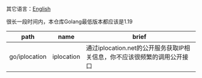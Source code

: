 其它语言：[English](README.md)

很长一段时间内，本仓库Golang最低版本都应该是1.19

| path          | name       | brief                                        |
|---------------|------------|----------------------------------------------|
| go/iplocation | iplocation | 通过iplocation.net的公开服务获取IP相关信息，你不应该很频繁的调用公开接口 |